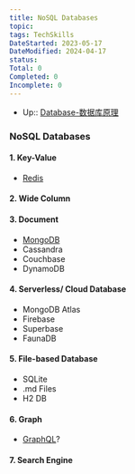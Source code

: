 ```yaml
---
title: NoSQL Databases
topic: 
tags: TechSkills
DateStarted: 2023-05-17
DateModified: 2024-04-17
status: 
Total: 0
Completed: 0
Incomplete: 0
---
```


- Up:: [Database-数据库原理](Database-数据库原理)

### NoSQL Databases

#### 1. Key-Value

- [Redis](Redis.md)

#### 2. Wide Column

#### 3. Document

- [MongoDB](MongoDB.md)
- Cassandra
- Couchbase
- DynamoDB

#### 4. Serverless/ Cloud Database

- MongoDB Atlas
- Firebase
- Superbase
- FaunaDB

#### 5. File-based Database

- SQLite
- .md Files
- H2 DB

#### 6. Graph

- [GraphQL](GraphQL.md)?

#### 7. Search Engine
